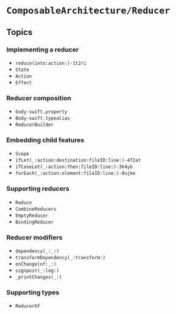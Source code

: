 # ``ComposableArchitecture/Reducer``

## Topics

### Implementing a reducer

- ``reduce(into:action:)-1t2ri``
- ``State``
- ``Action``
- ``Effect``

### Reducer composition

- ``body-swift.property``
- ``Body-swift.typealias``
- ``ReducerBuilder``

### Embedding child features

- ``Scope``
- ``ifLet(_:action:destination:fileID:line:)-4f2at``
- ``ifCaseLet(_:action:then:fileID:line:)-3k4yb``
- ``forEach(_:action:element:fileID:line:)-8ujke``

### Supporting reducers

- ``Reduce``
- ``CombineReducers``
- ``EmptyReducer``
- ``BindingReducer``

### Reducer modifiers

- ``dependency(_:_:)``
- ``transformDependency(_:transform:)``
- ``onChange(of:_:)``
- ``signpost(_:log:)``
- ``_printChanges(_:)``

### Supporting types

- ``ReducerOf``
